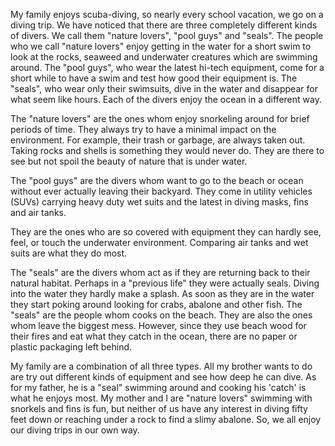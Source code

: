 My family enjoys scuba-diving, so nearly every school vacation, we go on a diving trip. We have noticed that there are three completely different kinds of divers. We call them "nature lovers", "pool guys" and "seals". The people who we call "nature lovers" enjoy getting in the water for a short swim to look at the rocks, seaweed and underwater creatures which are swimming around. The "pool guys", who wear the latest hi-tech equipment, come for a short while to have a swim and test how good their equipment is. The "seals", who wear only their swimsuits, dive in the water and disappear for what seem like hours. Each of the divers enjoy the ocean in a different way.

The "nature lovers" are the ones whom enjoy snorkeling around for brief periods of time. They always try to have a minimal impact on the environment. For example, their trash or garbage, are always taken out. Taking rocks and shells is something they would never do. They are there to see but not spoil the beauty of nature that is under water.

The "pool guys" are the divers whom want to go to the beach or ocean without ever actually leaving their backyard. They come in utility vehicles (SUVs) carrying heavy duty wet suits and the latest in diving masks, fins and air tanks.

They are the ones who are so covered with equipment they can hardly see, feel, or touch the underwater environment. Comparing air tanks and wet suits are what they do most.

The "seals" are the divers whom act as if they are returning back to their natural habitat. Perhaps in a "previous life" they were actually seals. Diving into the water they hardly make a splash. As soon as they are in the water they start poking around looking for crabs, abalone and other fish. The "seals" are the people whom cooks on the beach. They are also the ones whom leave the biggest mess. However, since they use beach wood for their fires and eat what they catch in the ocean, there are no paper or plastic packaging left behind.

My family are a combination of all three types. All my brother wants to do are try out different kinds of equipment and see how deep he can dive. As for my father, he is a "seal" swimming around and cooking his 'catch' is what he enjoys most. My mother and I are "nature lovers" swimming with snorkels and fins is fun, but neither of us have any interest in diving fifty feet down or reaching under a rock to find a slimy abalone. So, we all enjoy our diving trips in our own way.
